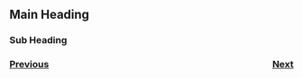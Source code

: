 ## Main Heading

### Sub Heading

<h3><span style="float:left">
<a href="../Kinematics/intro">Previous</a></span>
<span style="float:right">
<a href="../Trajectory/intro">Next</a></span></h3>
